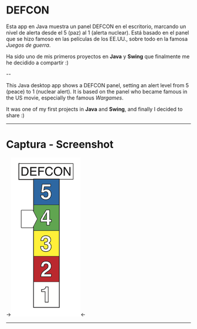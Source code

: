 # DEFCON

Esta app en Java muestra un panel DEFCON en el escritorio, marcando un nivel de alerta desde el 5 (paz) al 1 (alerta nuclear). Está basado en el panel que se hizo famoso en las películas de los EE.UU., sobre todo en la famosa _Juegos de guerra_.

Ha sido uno de mis primeros proyectos en **Java** y **Swing** que finalmente me he decidido a compartir :)

--

This Java desktop app shows a DEFCON panel, setting an alert level from 5 (peace) to 1 (nuclear alert). It is based on the panel who became famous in the US movie, especially the famous _Wargames_.

It was one of my first projects in **Java** and **Swing**, and finally I decided to share :)

---

# Captura - Screenshot

->![DEFCON][1]<-


---


[1]: https://raw.githubusercontent.com/parrazam/defcon/master/Defcon/src/images/screenshot.png
